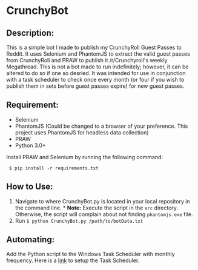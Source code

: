 # CrunchyBot
## Description:
This is a simple bot I made to publish my CrunchyRoll Guest Passes to Reddit. It uses Selenium and PhantomJS to extract the valid guest passes from CrunchyRoll and PRAW to publish it /r/Crunchyroll's weekly Megathread. This is not a bot made to run indefinitely; however, it can be altered to do so if one so desried. It was intended for use in conjunction with a task scheduler to check once every month (or four if you wish to publish them in sets before guest passes expire) for new guest passes.

## Requirement:
* Selenium
* PhantomJS (Could be changed to a browser of your preference. This project uses PhantomJS for headless data collection)
* PRAW
* Python 3.0+

Install PRAW and Selenium by running the following command:
```
 $ pip install -r requirements.txt
```

## How to Use:
  1. Navigate to where CrunchyBot.py is located in your local repository in the command line.
    * **Note:** Execute the script in the `src` directory. Otherwise, the script will complain about not finding `phantomjs.exe` file.
  2. Run `$ python CrunchyBot.py /path/to/botData.txt`

## Automating:
Add the Python script to the Windows Task Scheduler with monthly frequency.
Here is a [link](http://blogs.esri.com/esri/arcgis/2013/07/30/scheduling-a-scrip/) to setup the Task Scheduler.
